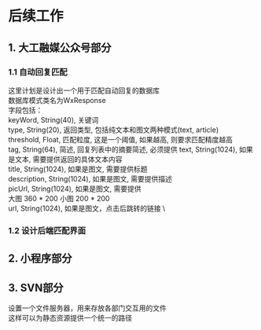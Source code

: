 # 后续工作
## 1. 大工融媒公众号部分
### 1.1 自动回复匹配
这里计划是设计出一个用于匹配自动回复的数据库 \
数据库模式类名为WxResponse \
字段包括：\
keyWord, String(40), 关键词 \
type, String(20), 返回类型, 包括纯文本和图文两种模式(text, article) \
threshold, Float, 匹配粒度, 这是一个阈值, 如果越高, 则要求匹配精度越高 \
tag, String(64), 简述, 回复列表中的摘要简述, 必须提供
text, String(1024), 如果是文本, 需要提供返回的具体文本内容 \
title, String(1024), 如果是图文, 需要提供标题 \
description, String(1024), 如果是图文, 需要提供描述 \
picUrl, String(1024), 如果是图文, 需要提供 \
大图 360 * 200 小图 200 * 200 \
url, String(1024), 如果是图文，点击后跳转的链接 \
### 1.2 设计后端匹配界面

## 2. 小程序部分

## 3. SVN部分
设置一个文件服务器，用来存放各部门交互用的文件 \
这样可以为静态资源提供一个统一的路径